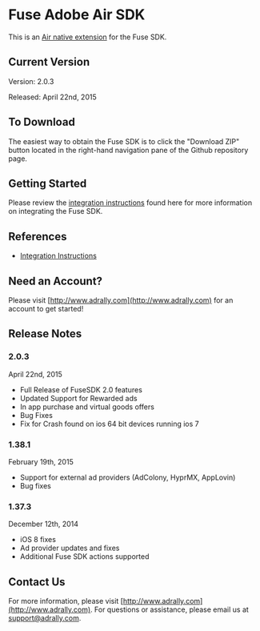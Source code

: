 # Fuse Adobe Air SDK

This is an [Air native extension](http://www.adobe.com/devnet/air/native-extensions-for-air.html) for the Fuse SDK.

## Current Version

Version: 2.0.3

Released: April 22nd, 2015

## To Download
The easiest way to obtain the Fuse SDK is to click the "Download ZIP" button located in the right-hand navigation pane of the Github repository page.

## Getting Started

Please review the [integration instructions](http://wiki.adrally.com/index.php/Adobe_Air) found here for more information on integrating the Fuse SDK.

## References

* [Integration Instructions](http://wiki.adrally.com/index.php/Adobe_Air)

## Need an Account?
Please visit [http://www.adrally.com](http://www.adrally.com) for an account to get started!

## Release Notes

### 2.0.3
April 22nd, 2015
* Full Release of FuseSDK 2.0 features
* Updated Support for Rewarded ads
* In app purchase and virtual goods offers
* Bug Fixes
* Fix for Crash found on ios 64 bit devices running ios 7

### 1.38.1
February 19th, 2015
* Support for external ad providers (AdColony, HyprMX, AppLovin)
* Bug fixes

### 1.37.3
December 12th, 2014
* iOS 8 fixes
* Ad provider updates and fixes
* Additional Fuse SDK actions supported

## Contact Us
For more information, please visit [http://www.adrally.com](http://www.adrally.com). For questions or assistance, please email us at [support@adrally.com](mailto:support@adrally.com).
